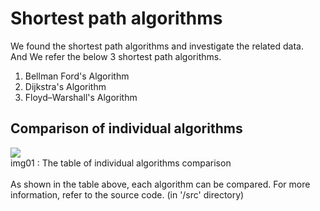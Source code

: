 # Shortest path algorithms

We found the shortest path algorithms and investigate the related data.<br>
And We refer the below 3 shortest path algorithms.<br>

1. Bellman Ford's Algorithm
2. Dijkstra's Algorithm
3. Floyd–Warshall's Algorithm

## Comparison of individual algorithms

<img src="https://github.com/KeonHeeLee/MyAlgorithm/blob/master/InSchool/20180413/each_algorithm.png">
<br>img01 : The table of individual algorithms comparison<br>
<br>
As shown in the table above, each algorithm can be compared. For more information, refer to the source code. (in '/src' directory)
